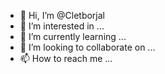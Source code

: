 - 👋 Hi, I’m @Cletborjal
- 👀 I’m interested in ...
- 🌱 I’m currently learning ...
- 💞️ I’m looking to collaborate on ...
- 📫 How to reach me ...

<!---
Cletborjal/Cletborjal is a ✨ special ✨ repository because its `README.md` (this file) appears on your GitHub profile.
You can click the Preview link to take a look at your changes.
--->

